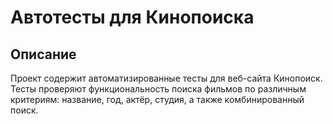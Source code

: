 # Автотесты для Кинопоиска

## Описание

Проект содержит автоматизированные тесты для веб-сайта Кинопоиск. Тесты проверяют функциональность поиска фильмов по различным критериям: название, год, актёр, студия, а также комбинированный поиск.